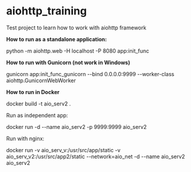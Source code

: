 # aiohttp_training
Test project to learn how to work with aiohttp framework

**How to run as a standalone application:**

python -m aiohttp.web -H localhost -P 8080 app:init_func

**How to run with Gunicorn (not work in Windows)**

gunicorn app:init_func_gunicorn --bind 0.0.0.0:9999 --worker-class aiohttp.GunicornWebWorker

**How to run in Docker**

docker build -t aio_serv2 .

Run as independent app:

docker run -d --name aio_serv2 -p 9999:9999 aio_serv2

Run with nginx: 

docker run -v aio_serv_v:/usr/src/app/static -v aio_serv_v2:/usr/src/app2/static --network=aio_net -d --name aio_serv2 aio_serv2

